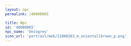 ```yaml
---
layout: npc
permalink: /40000065

title: Npc
id: '40000065'
npc_name: 'Oniogrey'
icon_url: 'portrait/mob/21000263_m_oniontallbrown_p.png'
---
```

